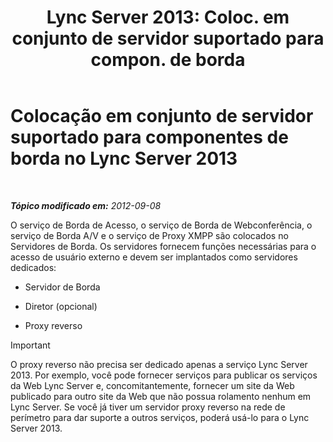 ﻿---
title: "Lync Server 2013: Coloc. em conjunto de servidor suportado para compon. de borda"
TOCTitle: Colocação em conjunto de servidor suportado para componentes de borda
ms:assetid: 435c4dd8-36af-4b71-9b88-3ffcf0fc5c65
ms:mtpsurl: https://technet.microsoft.com/pt-br/library/Gg425934(v=OCS.15)
ms:contentKeyID: 49306537
ms.date: 05/19/2016
mtps_version: v=OCS.15
ms.translationtype: HT
---

# Colocação em conjunto de servidor suportado para componentes de borda no Lync Server 2013

 

_**Tópico modificado em:** 2012-09-08_

O serviço de Borda de Acesso, o serviço de Borda de Webconferência, o serviço de Borda A/V e o serviço de Proxy XMPP são colocados no Servidores de Borda. Os servidores fornecem funções necessárias para o acesso de usuário externo e devem ser implantados como servidores dedicados:

  - Servidor de Borda

  - Diretor (opcional)

  - Proxy reverso

> [!IMPORTANT]  
> O proxy reverso não precisa ser dedicado apenas a serviço Lync Server 2013. Por exemplo, você pode fornecer serviços para publicar os serviços da Web Lync Server e, concomitantemente, fornecer um site da Web publicado para outro site da Web que não possua rolamento nenhum em Lync Server. Se você já tiver um servidor proxy reverso na rede de perímetro para dar suporte a outros serviços, poderá usá-lo para o Lync Server 2013.
